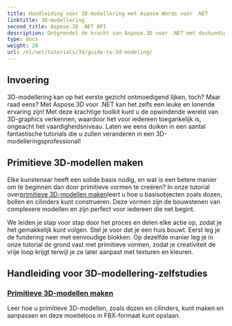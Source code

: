 ```yaml
---
title: Handleiding voor 3D-modellering met Aspose.Words voor .NET
linktitle: 3D-modellering
second_title: Aspose.3D .NET API
description: Ontgrendel de kracht van Aspose.3D voor .NET met deskundige tutorials over het maken van 3D-modellen. Begin met het beheersen van uw 3D-ontwerpvaardigheden.
type: docs
weight: 20
url: /nl/net/tutorials/3d/guide-to-3d-modeling/
---
```

## Invoering

3D-modellering kan op het eerste gezicht ontmoedigend lijken, toch? Maar raad eens? Met Aspose.3D voor .NET kan het zelfs een leuke en lonende ervaring zijn! Met deze krachtige toolkit kunt u de opwindende wereld van 3D-graphics verkennen, waardoor het voor iedereen toegankelijk is, ongeacht het vaardigheidsniveau. Laten we eens duiken in een aantal fantastische tutorials die u zullen veranderen in een 3D-modelleringsprofessional!

## Primitieve 3D-modellen maken

 Elke kunstenaar heeft een solide basis nodig, en wat is een betere manier om te beginnen dan door primitieve vormen te creëren? In onze tutorial over[primitieve 3D-modellen maken](./create-primitive-3d-modeling/)leert u hoe u basisobjecten zoals dozen, bollen en cilinders kunt construeren. Deze vormen zijn de bouwstenen van complexere modellen en zijn perfect voor iedereen die net begint.

We leiden je stap voor stap door het proces en delen elke actie op, zodat je het gemakkelijk kunt volgen. Stel je voor dat je een huis bouwt. Eerst leg je de fundering neer met eenvoudige blokken. Op dezelfde manier leg je in onze tutorial de grond vast met primitieve vormen, zodat je creativiteit de vrije loop krijgt terwijl je ze later aanpast met texturen en kleuren. 

## Handleiding voor 3D-modellering-zelfstudies
### [Primitieve 3D-modellen maken](./create-primitive-3d-modeling/)
Leer hoe u primitieve 3D-modellen, zoals dozen en cilinders, kunt maken en aanpassen en deze moeiteloos in FBX-formaat kunt opslaan.